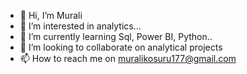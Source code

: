 - 👋 Hi, I’m Murali
- 👀 I’m interested in analytics...
- 🌱 I’m currently learning Sql, Power BI, Python..
- 💞️ I’m looking to collaborate on analytical projects
- 📫 How to reach me on muralikosuru177@gmail.com

<!---
kosuru94/kosuru94 is a ✨ special ✨ repository because its `README.md` (this file) appears on your GitHub profile.
You can click the Preview link to take a look at your changes.
--->

